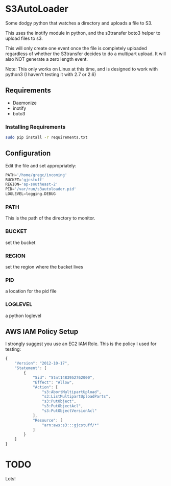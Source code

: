 # S3AutoLoader

Some dodgy python that watches a directory and uploads a file to S3.

This uses the inotify module in python, and the s3transfer boto3 helper to upload files to s3.

This will only create one event once the file is completely uploaded regardless of whether the S3transfer decides to do a multipart upload. It will also NOT generate a zero length event.

Note: This only works on Linux at this time, and is designed to work with python3 (I haven't testing it with 2.7 or 2.6)

## Requirements
* Daemonize
* inotify
* boto3

### Installing Requirements
```bash
sudo pip install -r requirements.txt
```

## Configuration
Edit the file and set appropriately:
```python
PATH='/home/gregc/incoming'
BUCKET='gjcstuff'
REGION='ap-southeast-2'
PID='/var/run/s3autoloader.pid'
LOGLEVEL=logging.DEBUG
```
### PATH
This is the path of the directory to monitor.

### BUCKET
set the bucket

### REGION
set the region where the bucket lives

### PID
a location for the pid file

### LOGLEVEL
a python loglevel

## AWS IAM Policy Setup
I strongly suggest you use an EC2 IAM Role. This is the policy I used for testing:
```javascript
{
    "Version": "2012-10-17",
    "Statement": [
        {
            "Sid": "Stmt1483952762000",
            "Effect": "Allow",
            "Action": [
                "s3:AbortMultipartUpload",
                "s3:ListMultipartUploadParts",
                "s3:PutObject",
                "s3:PutObjectAcl",
                "s3:PutObjectVersionAcl"
            ],
            "Resource": [
                "arn:aws:s3:::gjcstuff/*"
            ]
        }
    ]
}
```

# TODO
Lots!
